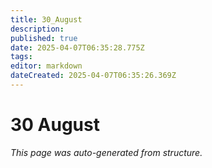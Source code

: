 ```yaml
---
title: 30_August
description: 
published: true
date: 2025-04-07T06:35:28.775Z
tags: 
editor: markdown
dateCreated: 2025-04-07T06:35:26.369Z
---
```


# 30 August

*This page was auto-generated from structure.*
